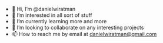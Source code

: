 - 👋 Hi, I’m @danielwiratman
- 👀 I’m interested in all sort of stuff
- 🌱 I’m currently learning more and more
- 💞️ I’m looking to collaborate on any interesting projects
- 📫 How to reach me by email at danielwiratman@gmail.com
